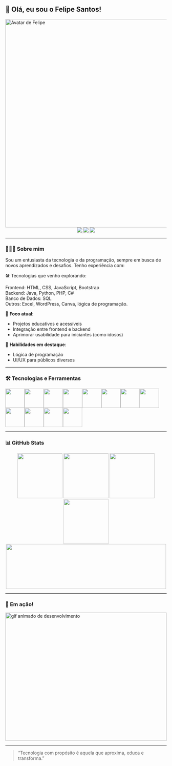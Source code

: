 ## 👋 Olá, eu sou o Felipe Santos!
<img src="https://github.com/Lipesti/Lipesti/assets/88855179/9c9a2fe3-3ca7-4ac8-b4d6-5939d330188c" width="650" alt="Avatar de Felipe" />

<div align="center">
  <a href="https://www.instagram.com/lipess_santos/" target="_blank" rel="noopener noreferrer">
    <img src="https://img.shields.io/badge/-Instagram-%23E4405F?style=for-the-badge&logo=instagram&logoColor=white">
  </a>
  <a href="mailto:lipes.santos02@gmail.com" target="_blank" rel="noopener noreferrer">
    <img src="https://img.shields.io/badge/Gmail-D14836?style=for-the-badge&logo=gmail&logoColor=white">
  </a>
  <a href="https://www.linkedin.com/in/felipe-santos-4971a0203/" target="_blank" rel="noopener noreferrer">
    <img src="https://img.shields.io/badge/-LinkedIn-%230077B5?style=for-the-badge&logo=linkedin&logoColor=white">
  </a>
</div>

---

### 👨🏻‍💻 Sobre mim

Sou um entusiasta da tecnologia e da programação, sempre em busca de novos aprendizados e desafios. Tenho experiência com:

🛠️ Tecnologias que venho explorando:

Frontend: HTML, CSS, JavaScript, Bootstrap  
Backend: Java, Python, PHP, C#  
Banco de Dados: SQL  
Outros: Excel, WordPress, Canva, lógica de programação.


🎯 **Foco atual**:
- Projetos educativos e acessíveis
- Integração entre frontend e backend
- Aprimorar usabilidade para iniciantes (como idosos)

🧠 **Habilidades em destaque**:
- Lógica de programação
- UI/UX para públicos diversos

---

### 🛠️ Tecnologias e Ferramentas

<div style="display: flex; flex-wrap: wrap;">
  <img width="60px" src="https://cdn.jsdelivr.net/gh/devicons/devicon/icons/html5/html5-original.svg" />
  <img width="60px" src="https://cdn.jsdelivr.net/gh/devicons/devicon/icons/css3/css3-original.svg" />
  <img width="60px" src="https://cdn.jsdelivr.net/gh/devicons/devicon/icons/bootstrap/bootstrap-original.svg" />
  <img width="60px" src="https://cdn.jsdelivr.net/gh/devicons/devicon/icons/javascript/javascript-original.svg" />
  <img width="60px" src="https://cdn.jsdelivr.net/gh/devicons/devicon/icons/python/python-original.svg" />
  <img width="60px" src="https://cdn.jsdelivr.net/gh/devicons/devicon/icons/git/git-original.svg" />
  <img width="60px" src="https://cdn.jsdelivr.net/gh/devicons/devicon/icons/java/java-original.svg" />
  <img width="60px" src="https://cdn.jsdelivr.net/gh/devicons/devicon/icons/mysql/mysql-original-wordmark.svg" />
  <img width="60px" src="https://cdn.jsdelivr.net/gh/devicons/devicon/icons/figma/figma-original.svg" />
  <img width="60px" src="https://cdn.jsdelivr.net/gh/devicons/devicon/icons/vscode/vscode-original.svg" />
  <img width="60px" src="https://cdn.jsdelivr.net/gh/devicons/devicon/icons/csharp/csharp-original.svg" />
  <img width="60px" src="https://img.icons8.com/color/48/000000/microsoft-excel-2019--v1.png" />

</div>

---

### 📊 GitHub Stats

<p align="center">
  <img height="140em" src="https://github-readme-stats-eight-theta.vercel.app/api?username=Lipesti&show_icons=true&theme=dark&include_all_commits=true&count_private=true&hide_border=true&border_radius=5"/>
  <img height="140em" src="https://github-readme-stats-eight-theta.vercel.app/api/top-langs/?username=Lipesti&layout=compact&langs_count=8&theme=dark&hide_border=true&border_radius=5"/>
  <img height="140em" src="https://streak-stats.demolab.com?user=Lipesti&theme=dark&hide_border=true&border_radius=5&locale=pt_BR"/>
  <img height="140em" src="http://github-profile-summary-cards.vercel.app/api/cards/productive-time?username=Lipesti&theme=dark&utcOffset=8"/>
  <img width="500em" height="140em" src="https://github-profile-summary-cards.vercel.app/api/cards/profile-details?username=Lipesti&theme=dark"/>
</p>

---

### 🚀 Em ação!

<img width="100%" height="400px" src="https://media.tenor.com/f4eKzaPOZUYAAAAM/rz-ds-project.gif" alt="gif animado de desenvolvimento" />

---

> “Tecnologia com propósito é aquela que aproxima, educa e transforma.”

